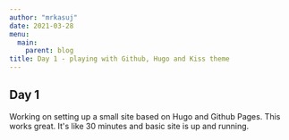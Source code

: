 ```yaml
---
author: "mrkasuj"
date: 2021-03-28
menu:
  main:
    parent: blog
title: Day 1 - playing with Github, Hugo and Kiss theme
---
```



## Day 1

Working on setting up a small site based on Hugo and Github Pages. This works great. It's like 30 minutes and basic site is up and running. 